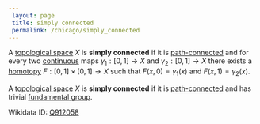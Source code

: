 ```yaml
---
 layout: page
 title: simply connected
 permalink: /chicago/simply_connected
---
```

A [topological space](https://mathgloss.github.io/MathGloss/topological_space) $X$ is **simply connected** if it is [path-connected](https://mathgloss.github.io/MathGloss/path-connected) and for every two [continuous](https://mathgloss.github.io/MathGloss/continuous) maps $\gamma_1:[0,1]\to X$ and $\gamma_2:[0,1]\to X$ there exists a [homotopy](https://mathgloss.github.io/MathGloss/homotopy) $F:[0,1]\times[0,1]\to X$ such that $F(x,0)= \gamma_1(x)$ and $F(x,1) = \gamma_2(x)$.  [](https://mathgloss.github.io/MathGloss/Lie_Groups,_Lie_Algebras,_and_Represenations)

A [topological space](https://mathgloss.github.io/MathGloss/topological_space) $X$ is **simply connected** if it is [path-connected](https://mathgloss.github.io/MathGloss/path-connected) and has trivial [fundamental group](https://mathgloss.github.io/MathGloss/fundamental_group). [](https://mathgloss.github.io/MathGloss/A_Concise_Course_in_Algebraic_Topology)

Wikidata ID: [Q912058](https://www.wikidata.org/wiki/Q912058)